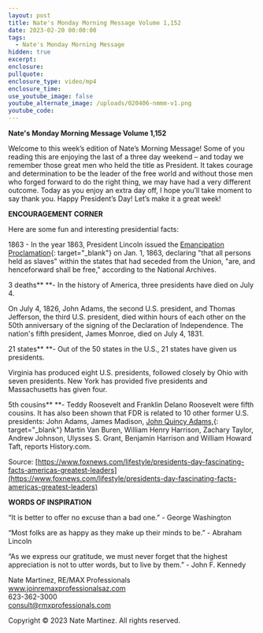 ```yaml
---
layout: post
title: Nate's Monday Morning Message Volume 1,152
date: 2023-02-20 00:00:00
tags:
  - Nate's Monday Morning Message
hidden: true
excerpt:
enclosure:
pullquote:
enclosure_type: video/mp4
enclosure_time:
use_youtube_image: false
youtube_alternate_image: /uploads/020406-nmmm-v1.png
youtube_code:
---
```

**Nate's Monday Morning Message Volume 1,152**

Welcome to this week’s edition of Nate’s Morning Message! Some of you reading this are enjoying the last of a three day weekend – and today we remember those great men who held the title as President. It takes courage and determination to be the leader of the free world and without those men who forged forward to do the right thing, we may have had a very different outcome. Today as you enjoy an extra day off, I hope you’ll take moment to say thank you. Happy President’s Day! Let’s make it a great week!

**ENCOURAGEMENT CORNER&nbsp;**

Here are some fun and interesting presidential facts:

1863 - In the year 1863, President Lincoln issued the&nbsp;[Emancipation Proclamation](https://www.foxnews.com/lifestyle/juneteenth-what-why-celebrate){: target="_blank"}&nbsp;on Jan. 1, 1863, declaring "that all persons held as slaves" within the states that had seceded from the Union, "are, and henceforward shall be free," according to the National Archives.&nbsp;

3 deaths**&nbsp;**\- In the history of America, three presidents have died on July 4.&nbsp;

On July 4, 1826, John Adams, the second U.S. president, and Thomas Jefferson, the third U.S. president, died within hours of each other on the 50th anniversary of the signing of the Declaration of Independence. The nation's fifth president, James Monroe, died on July 4, 1831.&nbsp;

21 states**&nbsp;**\- Out of the 50 states in the U.S., 21 states have given us presidents.&nbsp;

Virginia has produced eight U.S. presidents, followed closely by Ohio with seven presidents. New York has provided five presidents and Massachusetts has given four.&nbsp;

5th cousins**&nbsp;**\- Teddy Roosevelt and Franklin Delano Roosevelt were fifth cousins. It has also been shown that FDR is related to 10 other former U.S. presidents: John Adams, James Madison,&nbsp;[John Quincy Adams,](https://www.foxnews.com/lifestyle/this-day-history-sept-27-1779-john-adams-lead-peace-talks-england){: target="_blank"}&nbsp;Martin Van Buren, William Henry Harrison, Zachary Taylor, Andrew Johnson, Ulysses S. Grant, Benjamin Harrison and William Howard Taft, reports History.com.

Source: [https://www.foxnews.com/lifestyle/presidents-day-fascinating-facts-americas-greatest-leaders](https://www.foxnews.com/lifestyle/presidents-day-fascinating-facts-americas-greatest-leaders) &nbsp; &nbsp;&nbsp;

**WORDS OF INSPIRATION**

“It is better to offer no excuse than a bad one.” - George Washington

“Most folks are as happy as they make up their minds to be.” - Abraham Lincoln

“As we express our gratitude, we must never forget that the highest appreciation is not to utter words, but to live by them.” - John F. Kennedy

Nate Martinez, RE/MAX Professionals<br>www.joinremaxprofessionalsaz.com<br>623-362-3000<br>consult@rmxprofessionals.com

Copyright © 2023 Nate Martinez. All rights reserved.